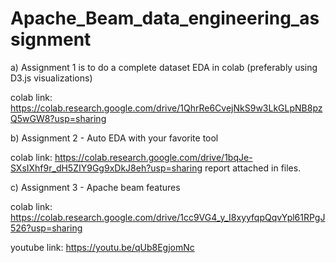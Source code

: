 # Apache_Beam_data_engineering_assignment

a) Assignment 1 is to do a complete dataset EDA in colab (preferably using D3.js visualizations)

colab link: https://colab.research.google.com/drive/1QhrRe6CvejNkS9w3LkGLpNB8pzQ5wGW8?usp=sharing

b) Assignment 2 - Auto EDA with your favorite tool

colab link: https://colab.research.google.com/drive/1bqJe-SXsIXhf9r_dH5ZIY9Gg9xDkJ8eh?usp=sharing
report attached in files.

c) Assignment 3 - Apache beam features

colab link: https://colab.research.google.com/drive/1cc9VG4_y_I8xyyfqpQqvYpl61RPgJ526?usp=sharing

youtube link: https://youtu.be/qUb8EgjomNc
